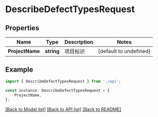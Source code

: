 # DescribeDefectTypesRequest


## Properties

Name | Type | Description | Notes
------------ | ------------- | ------------- | -------------
**ProjectName** | **string** | 项目标识 | [default to undefined]

## Example

```typescript
import { DescribeDefectTypesRequest } from './api';

const instance: DescribeDefectTypesRequest = {
    ProjectName,
};
```

[[Back to Model list]](../README.md#documentation-for-models) [[Back to API list]](../README.md#documentation-for-api-endpoints) [[Back to README]](../README.md)
